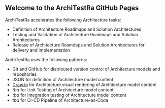 ## Welcome to the ArchiTestRa GitHub Pages

ArchiTestRa accelerates the following Architecture tasks:
- Definition of Architecture Roadmaps and Solution Architectures
- Testing and Validation of Architecture Roadmaps and Solution Architectures
- Release of Architecture Roamdaps and Solution Architectures for delivery and implementation

ArchiTestRa uses the following patterns:
- Git and GitHub for distributed version control of Architecture models and repositories
- JSON for definition of Architecture model content
- [Draw.io](https://support.draw.io/display/SUP/draw.io+Online+Support) for Architecture visual rendering of Architecture model content
- _tbd_ for Unit Testing of Architecture model content
- _tbd_ for Integration testing of Architecture model content
- _tbd_ for CI-CD Pipeline of Architecture-as-Code
